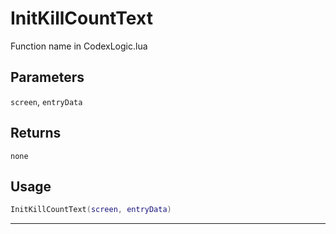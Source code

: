 # InitKillCountText
Function name in CodexLogic.lua
## Parameters
`screen`, `entryData`
## Returns
`none`
## Usage
```lua
InitKillCountText(screen, entryData)
```
---
